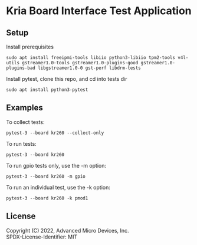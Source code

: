 # Kria Board Interface Test Application

## Setup
Install prerequisites
```
sudo apt install freeipmi-tools libiio python3-libiio tpm2-tools v4l-utils gstreamer1.0-tools gstreamer1.0-plugins-good gstreamer1.0-plugins-bad libgstreamer1.0-0 gst-perf libdrm-tests
```
Install pytest, clone this repo, and cd into tests dir
```
sudo apt install python3-pytest
```
## Examples
To collect tests:
```
pytest-3 --board kr260 --collect-only
```

To run tests:
```
pytest-3 --board kr260
```

To run gpio tests only, use the -m option:
```
pytest-3 --board kr260 -m gpio
```

To run an individual test, use the -k option:
```
pytest-3 --board kr260 -k pmod1
```

## License

Copyright (C) 2022, Advanced Micro Devices, Inc.\
SPDX-License-Identifier: MIT
